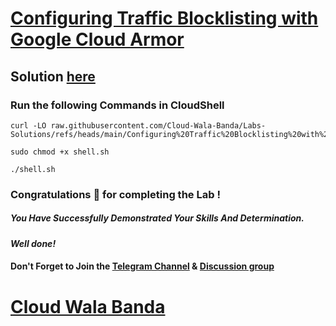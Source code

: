 # [Configuring Traffic Blocklisting with Google Cloud Armor](https://www.cloudskillsboost.google/focuses/19185?parent=catalog)

## Solution [here](https://youtu.be/oiZo5pCaA_8)

### Run the following Commands in CloudShell

```
curl -LO raw.githubusercontent.com/Cloud-Wala-Banda/Labs-Solutions/refs/heads/main/Configuring%20Traffic%20Blocklisting%20with%20Google%20Cloud%20Armor/shell.sh

sudo chmod +x shell.sh

./shell.sh
```

### Congratulations 🎉 for completing the Lab !

##### *You Have Successfully Demonstrated Your Skills And Determination.*

#### *Well done!*

#### Don't Forget to Join the [Telegram Channel](https://t.me/cloudwalabanda) & [Discussion group](https://t.me/cloudwalabandachats)

# [Cloud Wala Banda](https://www.youtube.com/@cloudwalabanda)
